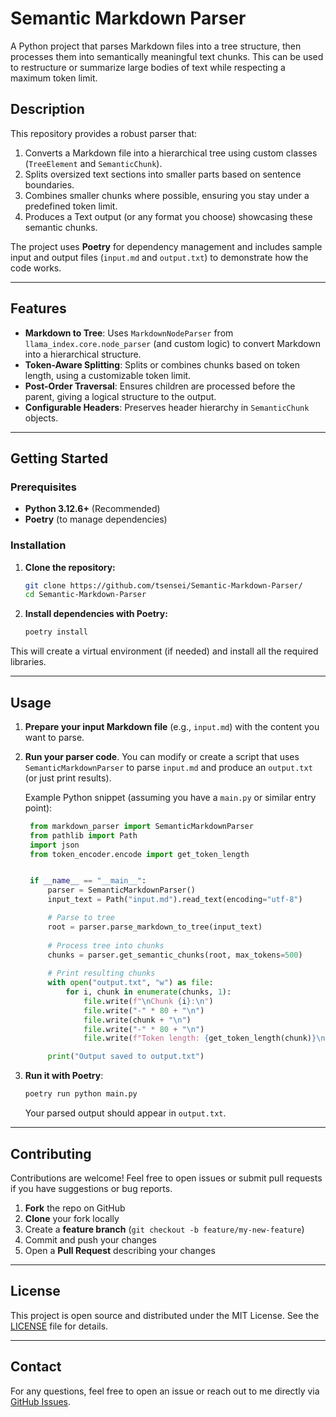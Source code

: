 # Semantic Markdown Parser

A Python project that parses Markdown files into a tree structure, then processes them into semantically meaningful text chunks. This can be used to restructure or summarize large bodies of text while respecting a maximum token limit.

## Description

This repository provides a robust parser that:
1. Converts a Markdown file into a hierarchical tree using custom classes (`TreeElement` and `SemanticChunk`).
2. Splits oversized text sections into smaller parts based on sentence boundaries.
3. Combines smaller chunks where possible, ensuring you stay under a predefined token limit.
4. Produces a Text output (or any format you choose) showcasing these semantic chunks.

The project uses **Poetry** for dependency management and includes sample input and output files (`input.md` and `output.txt`) to demonstrate how the code works.

---

## Features

- **Markdown to Tree**: Uses `MarkdownNodeParser` from `llama_index.core.node_parser` (and custom logic) to convert Markdown into a hierarchical structure.
- **Token-Aware Splitting**: Splits or combines chunks based on token length, using a customizable token limit.
- **Post-Order Traversal**: Ensures children are processed before the parent, giving a logical structure to the output.
- **Configurable Headers**: Preserves header hierarchy in `SemanticChunk` objects.

---

## Getting Started

### Prerequisites

- **Python 3.12.6+** (Recommended)
- **Poetry** (to manage dependencies)

### Installation

1. **Clone the repository:**

   ```bash
   git clone https://github.com/tsensei/Semantic-Markdown-Parser/
   cd Semantic-Markdown-Parser
   ```

2. **Install dependencies with Poetry:**

   ```bash
   poetry install
   ```

This will create a virtual environment (if needed) and install all the required libraries.

---

## Usage

1. **Prepare your input Markdown file** (e.g., `input.md`) with the content you want to parse.
2. **Run your parser code**. You can modify or create a script that uses `SemanticMarkdownParser` to parse `input.md` and produce an `output.txt` (or just print results).

   Example Python snippet (assuming you have a `main.py` or similar entry point):

   ```python
    from markdown_parser import SemanticMarkdownParser
    from pathlib import Path
    import json
    from token_encoder.encode import get_token_length


    if __name__ == "__main__":
        parser = SemanticMarkdownParser()
        input_text = Path("input.md").read_text(encoding="utf-8")

        # Parse to tree
        root = parser.parse_markdown_to_tree(input_text)
        
        # Process tree into chunks
        chunks = parser.get_semantic_chunks(root, max_tokens=500)
        
        # Print resulting chunks
        with open("output.txt", "w") as file:
            for i, chunk in enumerate(chunks, 1):
                file.write(f"\nChunk {i}:\n")
                file.write("-" * 80 + "\n")
                file.write(chunk + "\n")
                file.write("-" * 80 + "\n")
                file.write(f"Token length: {get_token_length(chunk)}\n")

        print("Output saved to output.txt")
   ```

3. **Run it with Poetry**:

   ```bash
   poetry run python main.py
   ```

   Your parsed output should appear in `output.txt`.

---

## Contributing

Contributions are welcome! Feel free to open issues or submit pull requests if you have suggestions or bug reports.

1. **Fork** the repo on GitHub
2. **Clone** your fork locally
3. Create a **feature branch** (`git checkout -b feature/my-new-feature`)
4. Commit and push your changes
5. Open a **Pull Request** describing your changes

---

## License

This project is open source and distributed under the MIT License. See the [LICENSE](LICENSE) file for details.

---

## Contact

For any questions, feel free to open an issue or reach out to me directly via [GitHub Issues](../../issues).